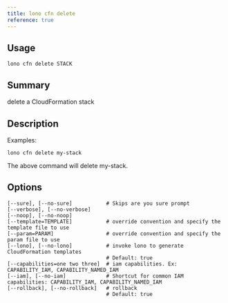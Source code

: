 ```yaml
---
title: lono cfn delete
reference: true
---
```


## Usage

    lono cfn delete STACK

## Summary

delete a CloudFormation stack

## Description

Examples:

    lono cfn delete my-stack

The above command will delete my-stack.


## Options

```
[--sure], [--no-sure]           # Skips are you sure prompt
[--verbose], [--no-verbose]     
[--noop], [--no-noop]           
[--template=TEMPLATE]           # override convention and specify the template file to use
[--param=PARAM]                 # override convention and specify the param file to use
[--lono], [--no-lono]           # invoke lono to generate CloudFormation templates
                                # Default: true
[--capabilities=one two three]  # iam capabilities. Ex: CAPABILITY_IAM, CAPABILITY_NAMED_IAM
[--iam], [--no-iam]             # Shortcut for common IAM capabilities: CAPABILITY_IAM, CAPABILITY_NAMED_IAM
[--rollback], [--no-rollback]   # rollback
                                # Default: true
```

